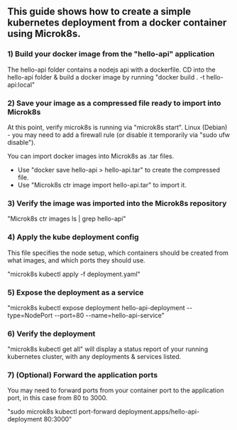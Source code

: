 ## This guide shows how to create a simple kubernetes deployment from a docker container using Microk8s.

### 1) Build your docker image from the "hello-api" application

The hello-api folder contains a nodejs api with a dockerfile. CD into the hello-api folder & build a docker image by running "docker build . -t hello-api:local"

### 2) Save your image as a compressed file ready to import into Microk8s

At this point, verify microk8s is running via "microk8s start". Linux (Debian) - you may need to add a firewall rule (or disable it temporarily via "sudo ufw disable").

You can import docker images into Microk8s as .tar files.
- Use "docker save hello-api > hello-api.tar" to create the compressed file.
- Use "Microk8s ctr image import hello-api.tar" to import it.

### 3) Verify the image was imported into the Microk8s repository

"Microk8s ctr images ls | grep hello-api"

### 4) Apply the kube deployment config

This file specifies the node setup, which containers should be created from what images, and which ports they should use. 

"microk8s kubectl apply -f deployment.yaml"

### 5) Expose the deployment as a service

"microk8s kubectl expose deployment hello-api-deployment --type=NodePort --port=80 --name=hello-api-service"

### 6) Verify the deployment
"microk8s kubectl get all" will display a status report of your running kubernetes cluster, with any deployments & services listed.

### 7) (Optional) Forward the application ports
You may need to forward ports from your container port to the application port, in this case from 80 to 3000.

"sudo microk8s kubectl port-forward deployment.apps/hello-api-deployment 80:3000"